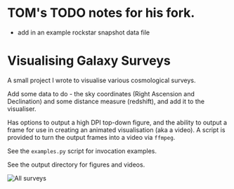 # TOM's TODO notes for his fork.
- add in an example rockstar snapshot data file

# Visualising Galaxy Surveys

A small project I wrote to visualise various cosmological surveys.

Add some data to do - the sky coordinates (Right Ascension and Declination)
and some distance measure (redshift), and add it to the visualiser.

Has options to output a high DPI top-down figure, and the ability to output
a frame for use in creating an animated visualisation (aka a video). A script is
provided to turn the output frames into a video via `ffmpeg`.

See the `examples.py` script for invocation examples.

See the output directory for figures and videos.

![All surveys](/output/all.png)
